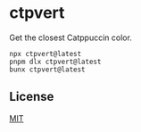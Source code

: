# ctpvert

Get the closest Catppuccin color.

```
npx ctpvert@latest
pnpm dlx ctpvert@latest
bunx ctpvert@latest
```

## License

[MIT](LICENSE)
